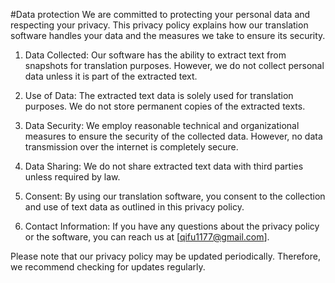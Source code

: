 #Data protection
We are committed to protecting your personal data and respecting your privacy. This privacy policy explains how our translation software handles your data and the measures we take to ensure its security.
1. Data Collected:
Our software has the ability to extract text from snapshots for translation purposes. However, we do not collect personal data unless it is part of the extracted text.

2. Use of Data:
The extracted text data is solely used for translation purposes. We do not store permanent copies of the extracted texts.

3. Data Security:
We employ reasonable technical and organizational measures to ensure the security of the collected data. However, no data transmission over the internet is completely secure.

4. Data Sharing:
We do not share extracted text data with third parties unless required by law.

5. Consent:
By using our translation software, you consent to the collection and use of text data as outlined in this privacy policy.

6. Contact Information:
If you have any questions about the privacy policy or the software, you can reach us at [qifu1177@gmail.com].

Please note that our privacy policy may be updated periodically. Therefore, we recommend checking for updates regularly.
